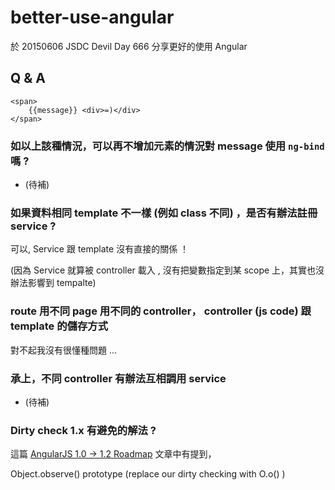 # better-use-angular
於 20150606 JSDC Devil Day 666 分享更好的使用 Angular



## Q & A

```
<span>
    {{message}} <div>=)</div>
</span>
```

### 如以上該種情況，可以再不增加元素的情況對 message 使用 `ng-bind` 嗎 ?

- (待補)

### 如果資料相同 template 不一樣 (例如 class 不同) ，是否有辦法註冊 service ?

可以,  Service 跟 template 沒有直接的關係 ！

(因為 Service 就算被 controller 載入 , 沒有把變數指定到某 scope 上，其實也沒辦法影響到 tempalte)

### route 用不同 page 用不同的 controller， controller (js code) 跟 template 的儲存方式

對不起我沒有很懂種問題 ...

### 承上，不同 controller 有辦法互相調用 service

- (待補)

### Dirty check 1.x 有避免的解法 ?

這篇 [AngularJS 1.0 -> 1.2 Roadmap](http://angularjs.blogspot.tw/2012/07/angularjs-10-12-roadmap.html) 文章中有提到，

Object.observe() prototype (replace our dirty checking with O.o() )
